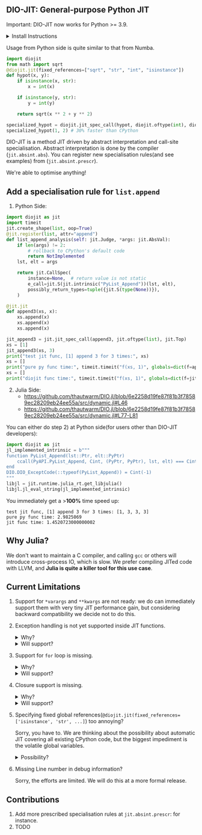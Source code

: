 ## DIO-JIT: General-purpose Python JIT


Important: DIO-JIT now works for Python >= 3.9.

<details><summary>Install Instructions</summary>
<p>

<details><summary>Step 1: Install Julia as an in-process native code compiler for DIO-JIT</summary>
<p>

There are several options for you to install Julia:

- [julialang.org](https://julialang.org/downloads) (recommended for Windows users)
- [jill.py](https://github.com/johnnychen94/jill.py):
    
    `pip install jill && jill install 1.6 --upstream Official`

- [jill](https://github.com/abelsiqueira/jill) (Mac and Linux only!):
    
    `bash -ci "$(curl -fsSL https://raw.githubusercontent.com/abelsiqueira/jill/master/jill.sh)"`
</p>
</details>

<details><summary>Step 2: Install DIO.jl in Julia</summary>
<p>

Type `julia` and open the REPL, then

```julia
julia>
# press ]
pkg> add https://github.com/thautwarm/DIO.jl
# press backspace
julia> using DIO # precompile
```

</p>
</details>

<details><summary>Step 3: Install Python Package</summary>
<p>

`pip install diojit`

</p>
</details>

</p>
</details>

Usage from Python side is quite similar to that from Numba.
```python
import diojit
from math import sqrt
@diojit.jit(fixed_references=["sqrt", "str", "int", "isinstance"])
def hypot(x, y):
    if isinstance(x, str):
        x = int(x)

    if isinstance(y, str):
        y = int(y)

    return sqrt(x ** 2 + y ** 2)

specialized_hypot = diojit.jit_spec_call(hypot, diojit.oftype(int), diojit.oftype(int))
specialized_hypot(1, 2) # 30% faster than CPython
```

DIO-JIT is a method JIT driven by abstract interpretation and call-site specialisation.
Abstract interpretation is done by the compiler (`jit.absint.abs`).
You can register new specialisation rules(and see examples) from (`jit.absint.prescr`).

We're able to optimise anything!

## Add a specialisation rule for `list.append`

1. Python Side:

```python
import diojit as jit
import timeit
jit.create_shape(list, oop=True)
@jit.register(list, attr="append")
def list_append_analysis(self: jit.Judge, *args: jit.AbsVal):
    if len(args) != 2:
        # rollback to CPython's default code
        return NotImplemented
    lst, elt = args

    return jit.CallSpec(
        instance=None,  # return value is not static
        e_call=jit.S(jit.intrinsic("PyList_Append"))(lst, elt),
        possibly_return_types=tuple({jit.S(type(None))}),
    )

@jit.jit
def append3(xs, x):
    xs.append(x)
    xs.append(x)
    xs.append(x)

jit_append3 = jit.jit_spec_call(append3, jit.oftype(list), jit.Top)
xs = [1]
jit_append3(xs, 3)
print("test jit func, [1] append 3 for 3 times:", xs)
xs = []
print("pure py func time:", timeit.timeit("f(xs, 1)", globals=dict(f=append3, xs=xs), number=10000000),)
xs = []
print("diojit func time:", timeit.timeit("f(xs, 1)", globals=dict(f=jit_append3, xs=xs), number=10000000),)
```

2. Julia Side:
    - https://github.com/thautwarm/DIO.jl/blob/6e2258d19fe87f81b3f78589ec28209eb24ee55a/src/dynamic.jl#L46
    - https://github.com/thautwarm/DIO.jl/blob/6e2258d19fe87f81b3f78589ec28209eb24ee55a/src/dynamic.jl#L77-L81

You can either do step 2) at Python side(for users other than DIO-JIT developers):
```python
import diojit as jit
jl_implemented_intrinsic = b"""
function PyList_Append(lst::Ptr, elt::PyPtr)
    ccall(PyAPI.PyList_Append, Cint, (PyPtr, PyPtr), lst, elt) === Cint(-1)
end
DIO.DIO_ExceptCode(::typeof(PyList_Append)) = Cint(-1)
"""
libjl = jit.runtime.julia_rt.get_libjulia()
libjl.jl_eval_string(jl_implemented_intrinsic)
```

You immediately get a >**100%** time speed up:

```
test jit func, [1] append 3 for 3 times: [1, 3, 3, 3]
pure py func time: 2.9825069
jit func time: 1.4520723000000002
```

## Why Julia?

We don't want to maintain a C compiler, and calling `gcc` or others will introduce cross-process IO, which is slow.
We prefer compiling JITed code with LLVM, and **Julia is quite a killer tool for this use case**.

## Current Limitations

1. Support for `*varargs` and `**kwargs` are not ready: we do can immediately support them with very tiny JIT performance gain, but considering backward compatibility we decide not to do this.

2. Exception handling is not yet supported inside JIT functions.
    
    <details><summary>Why?</summary>
    <p>
    
    We haven't implemented the translation from exception handling bytecode to untyped DIO IR (`jit.absint.abs.In_Stmt`).
    
    </p>
    </details>
    
    <details><summary>Will support?</summary>
    <p>
    
    Yes.

    In fact, now a callsite in any JIT function can raise an exception. It will not be handled by JIT functions, instead, it is lifted up to the root call, which is a pure Python call.

    Exception handling will be supported when we have efforts on translating CPython bytecode about exception handling into untyped DIO IR (`jit.absint.abs.In_Stmt`).

    P.S: This will be finished simultaneously with the support for `for` loop.

    </p>
    </details>

3. Support for `for` loop is missing.

    <details><summary>Why?</summary>
    <p>

    Firstly, in CPython, `for` loop relies on exception handling, which is not supported yet.

    Secondly, we're considering a fast path for `for` loop, maybe proposing a `__citer__` protocol for faster iteration for JIT functions, which requires communications with Python developers.

    </p>
    </details>

    <details><summary>Will support?</summary>
    <p>
    
    Yes.

    This will be finished simultaneously with support for exception handling (faster `for` loop might come later).
    
    </p>
    </details>

4. Closure support is missing.

    <details><summary>Why?</summary>
    <p>

    In imperative languages, closures use *cell* structures to achieve mutable free/cell variables.

    However, a writable cell makes it hard to optimise in a dynamic language.

    We recommend your create a bound object to simulate fast closures **after we support variadic arguments**:

    ```python
    class Closure:
        def __init__(self, f, cells: tuple):
            self.cells = cells
            self.f = f
        def __call__(self, *args):
            return self.f(self.cells, *args)
    ```

    </p>
    </details>

    <details><summary>Will support?</summary>
    <p>
    
    Still yes. However, don't expect much about the performance gain for Python's vanilla closures.

    </p>
    </details>

5. Specifying fixed global references(`@diojit.jit(fixed_references=['isinstance', 'str', ...]`) too annoying?

    Sorry, you have to. We are thinking about the possibility about automatic JIT covering all existing CPython code, but the biggest impediment is the volatile global variables.

    <details><summary>Possibility?</summary>
    <p>
    
    Recently we found CPython's newly(`:)`) added feature `Dict.ma_version_tag` might be used to automatically notifying JITed functions to re-compile when the global references change.

    More research is required.

    </p>
    </details>

6. Missing Line number in debug information?

    Sorry, the efforts are limited. We will do this at a more formal release.

## Contributions

1. Add more prescribed specialisation rules at `jit.absint.prescr`: for instance.
2. TODO
